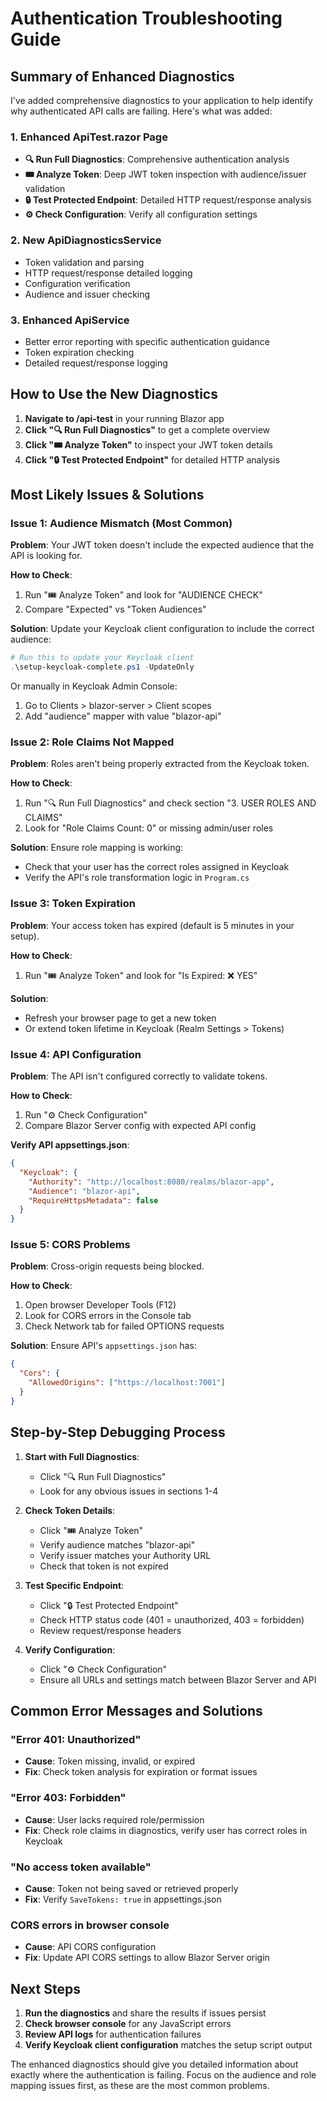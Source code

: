 # Authentication Troubleshooting Guide

## Summary of Enhanced Diagnostics

I've added comprehensive diagnostics to your application to help identify why authenticated API calls are failing. Here's what was added:

### 1. Enhanced ApiTest.razor Page
- **🔍 Run Full Diagnostics**: Comprehensive authentication analysis
- **🎟️ Analyze Token**: Deep JWT token inspection with audience/issuer validation
- **🔒 Test Protected Endpoint**: Detailed HTTP request/response analysis
- **⚙️ Check Configuration**: Verify all configuration settings

### 2. New ApiDiagnosticsService
- Token validation and parsing
- HTTP request/response detailed logging
- Configuration verification
- Audience and issuer checking

### 3. Enhanced ApiService
- Better error reporting with specific authentication guidance
- Token expiration checking
- Detailed request/response logging

## How to Use the New Diagnostics

1. **Navigate to /api-test** in your running Blazor app
2. **Click "🔍 Run Full Diagnostics"** to get a complete overview
3. **Click "🎟️ Analyze Token"** to inspect your JWT token details
4. **Click "🔒 Test Protected Endpoint"** for detailed HTTP analysis

## Most Likely Issues & Solutions

### Issue 1: Audience Mismatch (Most Common)

**Problem**: Your JWT token doesn't include the expected audience that the API is looking for.

**How to Check**:
1. Run "🎟️ Analyze Token" and look for "AUDIENCE CHECK"
2. Compare "Expected" vs "Token Audiences"

**Solution**: 
Update your Keycloak client configuration to include the correct audience:

```powershell
# Run this to update your Keycloak client
.\setup-keycloak-complete.ps1 -UpdateOnly
```

Or manually in Keycloak Admin Console:
1. Go to Clients > blazor-server > Client scopes
2. Add "audience" mapper with value "blazor-api"

### Issue 2: Role Claims Not Mapped

**Problem**: Roles aren't being properly extracted from the Keycloak token.

**How to Check**:
1. Run "🔍 Run Full Diagnostics" and check section "3. USER ROLES AND CLAIMS"
2. Look for "Role Claims Count: 0" or missing admin/user roles

**Solution**: Ensure role mapping is working:
- Check that your user has the correct roles assigned in Keycloak
- Verify the API's role transformation logic in `Program.cs`

### Issue 3: Token Expiration

**Problem**: Your access token has expired (default is 5 minutes in your setup).

**How to Check**:
1. Run "🎟️ Analyze Token" and look for "Is Expired: ❌ YES"

**Solution**: 
- Refresh your browser page to get a new token
- Or extend token lifetime in Keycloak (Realm Settings > Tokens)

### Issue 4: API Configuration

**Problem**: The API isn't configured correctly to validate tokens.

**How to Check**:
1. Run "⚙️ Check Configuration"
2. Compare Blazor Server config with expected API config

**Verify API appsettings.json**:
```json
{
  "Keycloak": {
    "Authority": "http://localhost:8080/realms/blazor-app",
    "Audience": "blazor-api",
    "RequireHttpsMetadata": false
  }
}
```

### Issue 5: CORS Problems

**Problem**: Cross-origin requests being blocked.

**How to Check**:
1. Open browser Developer Tools (F12)
2. Look for CORS errors in the Console tab
3. Check Network tab for failed OPTIONS requests

**Solution**:
Ensure API's `appsettings.json` has:
```json
{
  "Cors": {
    "AllowedOrigins": ["https://localhost:7001"]
  }
}
```

## Step-by-Step Debugging Process

1. **Start with Full Diagnostics**:
   - Click "🔍 Run Full Diagnostics"
   - Look for any obvious issues in sections 1-4

2. **Check Token Details**:
   - Click "🎟️ Analyze Token"
   - Verify audience matches "blazor-api"
   - Verify issuer matches your Authority URL
   - Check that token is not expired

3. **Test Specific Endpoint**:
   - Click "🔒 Test Protected Endpoint"
   - Check HTTP status code (401 = unauthorized, 403 = forbidden)
   - Review request/response headers

4. **Verify Configuration**:
   - Click "⚙️ Check Configuration"
   - Ensure all URLs and settings match between Blazor Server and API

## Common Error Messages and Solutions

### "Error 401: Unauthorized"
- **Cause**: Token missing, invalid, or expired
- **Fix**: Check token analysis for expiration or format issues

### "Error 403: Forbidden" 
- **Cause**: User lacks required role/permission
- **Fix**: Check role claims in diagnostics, verify user has correct roles in Keycloak

### "No access token available"
- **Cause**: Token not being saved or retrieved properly
- **Fix**: Verify `SaveTokens: true` in appsettings.json

### CORS errors in browser console
- **Cause**: API CORS configuration
- **Fix**: Update API CORS settings to allow Blazor Server origin

## Next Steps

1. **Run the diagnostics** and share the results if issues persist
2. **Check browser console** for any JavaScript errors
3. **Review API logs** for authentication failures
4. **Verify Keycloak client configuration** matches the setup script output

The enhanced diagnostics should give you detailed information about exactly where the authentication is failing. Focus on the audience and role mapping issues first, as these are the most common problems.
